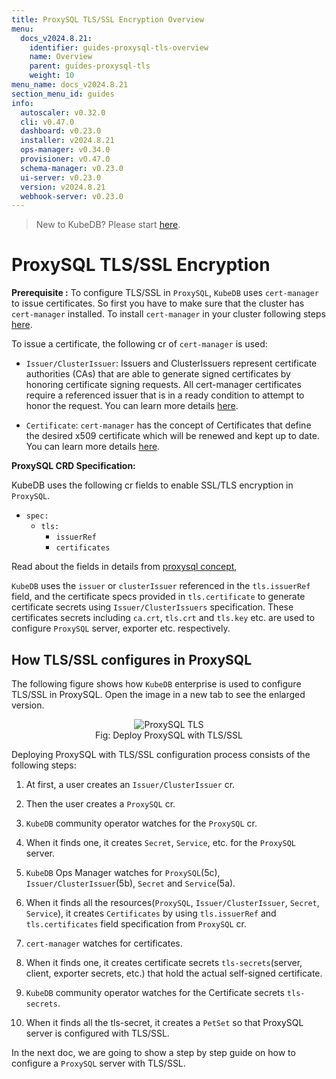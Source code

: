 ```yaml
---
title: ProxySQL TLS/SSL Encryption Overview
menu:
  docs_v2024.8.21:
    identifier: guides-proxysql-tls-overview
    name: Overview
    parent: guides-proxysql-tls
    weight: 10
menu_name: docs_v2024.8.21
section_menu_id: guides
info:
  autoscaler: v0.32.0
  cli: v0.47.0
  dashboard: v0.23.0
  installer: v2024.8.21
  ops-manager: v0.34.0
  provisioner: v0.47.0
  schema-manager: v0.23.0
  ui-server: v0.23.0
  version: v2024.8.21
  webhook-server: v0.23.0
---
```


> New to KubeDB? Please start [here](/docs/v2024.8.21/README).

# ProxySQL TLS/SSL Encryption

**Prerequisite :** To configure TLS/SSL in `ProxySQL`, `KubeDB` uses `cert-manager` to issue certificates. So first you have to make sure that the cluster has `cert-manager` installed. To install `cert-manager` in your cluster following steps [here](https://cert-manager.io/docs/installation/kubernetes/).

To issue a certificate, the following cr of `cert-manager` is used:

- `Issuer/ClusterIssuer`: Issuers and ClusterIssuers represent certificate authorities (CAs) that are able to generate signed certificates by honoring certificate signing requests. All cert-manager certificates require a referenced issuer that is in a ready condition to attempt to honor the request. You can learn more details [here](https://cert-manager.io/docs/concepts/issuer/).

- `Certificate`: `cert-manager` has the concept of Certificates that define the desired x509 certificate which will be renewed and kept up to date. You can learn more details [here](https://cert-manager.io/docs/concepts/certificate/).

**ProxySQL CRD Specification:**

KubeDB uses the following cr fields to enable SSL/TLS encryption in `ProxySQL`.

- `spec:`
  - `tls:`
    - `issuerRef`
    - `certificates`

Read about the fields in details from [proxysql concept](/docs/v2024.8.21/guides/proxysql/concepts/proxysql/index.md/#spectls),

`KubeDB` uses the `issuer` or `clusterIssuer` referenced in the `tls.issuerRef` field, and the certificate specs provided in `tls.certificate` to generate certificate secrets using `Issuer/ClusterIssuers` specification. These certificates secrets including `ca.crt`, `tls.crt` and `tls.key` etc. are used to configure `ProxySQL` server, exporter etc. respectively.

## How TLS/SSL configures in ProxySQL

The following figure shows how `KubeDB` enterprise is used to configure TLS/SSL in ProxySQL. Open the image in a new tab to see the enlarged version.

<figure align="center">
  <img alt="ProxySQL TLS" src="/docs/v2024.8.21/guides/proxysql/tls/overview/images/proxy-tls-ssl.png">
<figcaption align="center">Fig: Deploy ProxySQL with TLS/SSL</figcaption>
</figure>

Deploying ProxySQL with TLS/SSL configuration process consists of the following steps:

1. At first, a user creates an `Issuer/ClusterIssuer` cr.

2. Then the user creates a `ProxySQL` cr.

3. `KubeDB` community operator watches for the `ProxySQL` cr.

4. When it finds one, it creates `Secret`, `Service`, etc. for the `ProxySQL` server.

5. `KubeDB` Ops Manager watches for `ProxySQL`(5c), `Issuer/ClusterIssuer`(5b), `Secret` and `Service`(5a).

6. When it finds all the resources(`ProxySQL`, `Issuer/ClusterIssuer`, `Secret`, `Service`), it creates `Certificates` by using `tls.issuerRef` and `tls.certificates` field specification from `ProxySQL` cr.

7. `cert-manager` watches for certificates.

8. When it finds one, it creates certificate secrets `tls-secrets`(server, client, exporter secrets, etc.) that hold the actual self-signed certificate.

9. `KubeDB` community operator watches for the Certificate secrets `tls-secrets`.

10. When it finds all the tls-secret, it creates a `PetSet` so that ProxySQL server is configured with TLS/SSL.

In the next doc, we are going to show a step by step guide on how to configure a `ProxySQL` server with TLS/SSL.
